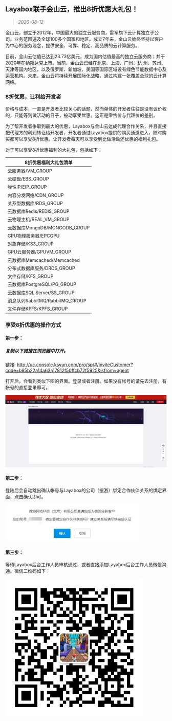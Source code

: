 ## Layabox联手金山云，推出8折优惠大礼包！

> *2020-08-12*

金山云，创立于2012年，中国最大的独立云服务商，雷军旗下云计算独立子公司。业务范围遍及全球100多个国家和地区。成立7年来，金山云始终坚持以客户为中心的服务理念，提供安全、可靠、稳定、高品质的云计算服务。

目前，金山云估值已达到23.73亿美元，成为国内估值最高的独立云服务商；并于2020年在纳斯达克上市。当前，金山云已经在北京、上海、广州、杭 州、苏州、天津等国内地区，以及俄罗斯、新加坡、美国等国际区域设有绿色节能数据中心及运营机构。未来，金山云将持续开展国际化战略，通过构建一张覆盖全球的云计算网络。

### 8折优惠，让利给开发者

价格与成本，一直是开发者比较关心的话题，然而单体的开发者往往是没有议价权的，只能等到做活动的日子，被动享受优惠。这正是零售价与代理价的差别。

为了帮开发者争取到最大的优惠，Layabox与金山云达成代理合作关系，并且直接把代理方的利润转让给开发者，开发者通过Layabox提供的购买通道进入，随时购买都可以享受8折优惠。让开发者每天可以享受到比做活动还优惠的福利礼包。

对于可以享受8折优惠福利的大礼包，包括如下：

| 8折优惠福利大礼包清单           |
| ------------------------------- |
| 云服务器/VM_GROUP               |
| 云硬盘/EBS_GROUP                |
| 弹性IP/EIP_GROUP                |
| 内容分发网络/CDN_GROUP          |
| 关系型数据库/RDS_GROUP          |
| 云数据库Redis/REDIS_GROUP       |
| 云物理主机/REAL_VM_GROUP        |
| 云数据库MongoDB/MONGODB_GROUP   |
| GPU物理服务器/EPCGPU            |
| 对象存储/KS3_GROUP              |
| GPU云服务器/GPUVM_GROUP         |
| 云数据库Memcached/Memcached     |
| 分布式数据库服务/DRDS_GROUP     |
| 文件存储/KFS_GROUP              |
| 云数据库PostgreSQL/PG_GROUP     |
| 云数据库SQL Server/SS_GROUP     |
| 消息队列RabbitMQ/RabbitMQ_GROUP |
| 文件存储KPFS/KPFS_GROUP         |

### 享受8折优惠的操作方式

#### 第一步：

##### 复制以下链接在浏览器中打开。

链接:
http://uc.console.ksyun.com/pro/sp/#/inviteCustomer?code=b85b22a14a63a17812f50ffcb72f5925&isfrom=agent

打开后，会看到类似下图的界面。登录或者注册。如果没有帐号的请先去注册，有帐号的直接登录即可。

![图2](0812/2.png) 

#### 第二步：

登陆后会自动跳出确认帐号与Layabox的公司（搜游）绑定合作伙伴关系的绑定界面，点击确认即可。

![图3](0812/3.png) 

#### 第三步：

等待Layabox后台工作人员审核通过，或者直接添加Layabox后台工作人员微信沟通。微信二维码如下： 

![图4](0812/4.png) 
